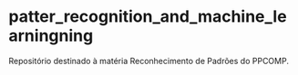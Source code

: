# patter_recognition_and_machine_learningning
Repositório destinado à matéria Reconhecimento de Padrões do PPCOMP.
